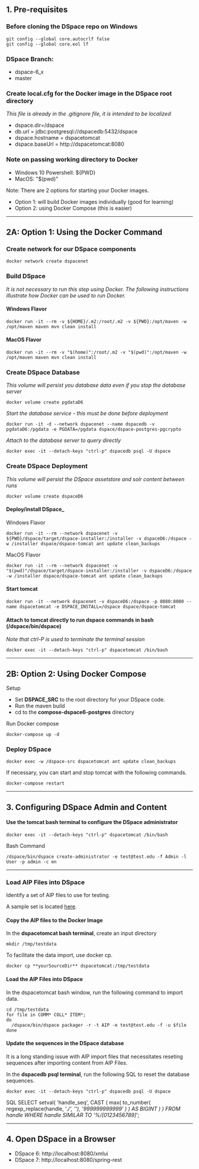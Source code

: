 ## 1. Pre-requisites

### Before cloning the DSpace repo on Windows

    git config --global core.autocrlf false
    git config --global core.eol lf

### DSpace Branch:
- dspace-6_x
- master

### Create local.cfg for the Docker image in the DSpace root directory
_This file is already in the .gitignore file, it is intended to be localized_

- dspace.dir=/dspace
- db.url = jdbc:postgresql://dspacedb:5432/dspace
- dspace.hostname = dspacetomcat
- dspace.baseUrl = http://dspacetomcat:8080

### Note on passing working directory to Docker
- Windows 10 Powershell: ${PWD}
- MacOS: "$(pwd)"

Note: There are 2 options for starting your Docker images.
- Option 1: will build Docker images individually (good for learning)
- Option 2: using Docker Compose (this is easier)
---
## 2A: Option 1: Using the Docker Command


### Create network for our DSpace components

    docker network create dspacenet

### Build DSpace
_It is not necessary to run this step using Docker. The following instructions illustrate how Docker can be used to run Docker._

#### Windows Flavor

    docker run -it --rm -v ${HOME}/.m2:/root/.m2 -v ${PWD}:/opt/maven -w /opt/maven maven mvn clean install

#### MacOS Flavor

    docker run -it --rm -v "$(home)":/root/.m2 -v "$(pwd)":/opt/maven -w /opt/maven maven mvn clean install

### Create DSpace Database
_This volume will persist you database data even if you stop the database server_

    docker volume create pgdataD6

_Start the database service - this must be done before deployment_

    docker run -it -d --network dspacenet --name dspacedb -v pgdataD6:/pgdata -e PGDATA=/pgdata dspace/dspace-postgres-pgcrypto

_Attach to the database server to query directly_

    docker exec -it --detach-keys "ctrl-p" dspacedb psql -U dspace

### Create DSpace Deployment
_This volume will persist the DSpace assetstore and solr content between runs_

    docker volume create dspaceD6

#### Deploy/install DSpace_

Windows Flavor

    docker run -it --rm --network dspacenet -v ${PWD}/dspace/target/dspace-installer:/installer -v dspaceD6:/dspace -w /installer dspace/dspace-tomcat ant update clean_backups

MacOS Flavor

    docker run -it --rm --network dspacenet -v "$(pwd)"/dspace/target/dspace-installer:/installer -v dspaceD6:/dspace -w /installer dspace/dspace-tomcat ant update clean_backups

#### Start tomcat

    docker run -it --network dspacenet -v dspaceD6:/dspace -p 8080:8080 --name dspacetomcat -e DSPACE_INSTALL=/dspace dspace/dspace-tomcat

#### Attach to tomcat directly to run dspace commands in bash (/dspace/bin/dspace)
_Note that ctrl-P is used to terminate the terminal session_

    docker exec -it --detach-keys "ctrl-p" dspacetomcat /bin/bash

---
## 2B: Option 2: Using Docker Compose

Setup
- Set **DSPACE_SRC** to the root directory for your DSpace code.
- Run the maven build
- cd to the **compose-dspace6-postgres** directory

Run Docker compose

    docker-compose up -d

### Deploy DSpace

    docker exec -w /dspace-src dspacetomcat ant update clean_backups

If necessary, you can start and stop tomcat with the following commands.

    docker-compose restart
---
## 3. Configuring DSpace Admin and Content

#### Use the tomcat bash terminal to configure the DSpace administrator

    docker exec -it --detach-keys "ctrl-p" dspacetomcat /bin/bash

Bash Command
```
/dspace/bin/dspace create-administrator -e test@test.edu -f Admin -l User -p admin -c en
```

---
### Load AIP Files into DSpace

Identify a set of AIP files to use for testing.

A sample set is located [here](https://github.com/DSpace-Labs/DSpace-codenvy/tree/master/TestData).

#### Copy the AIP files to the Docker Image

In the **dspacetomcat bash terminal**, create an input directory

    mkdir /tmp/testdata

To facilitate the data import, use docker cp.

    docker cp **yourSourceDir** dspacetomcat:/tmp/testdata

#### Load the AIP Files into DSpace

In the dspacetomcat bash window, run the following command to import data.
```
cd /tmp/testdata
for file in COMM* COLL* ITEM*;
do
  /dspace/bin/dspace packager -r -t AIP -e test@test.edu -f -u $file
done
```

#### Update the sequences in the DSpace database

It is a long standing issue with AIP import files that necessitates reseting sequences after importing content from AIP Files.

In the **dspacedb psql terminal**, run the following SQL to reset the database sequences.

    docker exec -it --detach-keys "ctrl-p" dspacedb psql -U dspace

SQL
    SELECT
      setval(
        'handle_seq',
        CAST (
          max(
            to_number(
              regexp_replace(handle, '.*/', ''),
              '999999999999'
            )
          )
          AS BIGINT
        )
      )
    FROM handle
    WHERE handle SIMILAR TO '%/[0123456789]*';

---
## 4. Open DSpace in a Browser
- DSpace 6: http://localhost:8080/xmlui
- DSpace 7: http://localhost:8080/spring-rest
